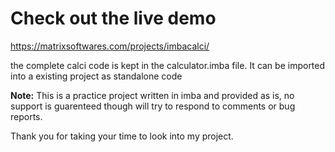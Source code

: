 # Check out the live demo

https://matrixsoftwares.com/projects/imbacalci/

the complete calci code is kept in the calculator.imba file. It can be imported into a existing project as standalone code

**Note:**
This is a practice project written in imba and provided as is, no support is guarenteed though will try to respond to comments or bug reports.

Thank you for taking your time to look into my project.
